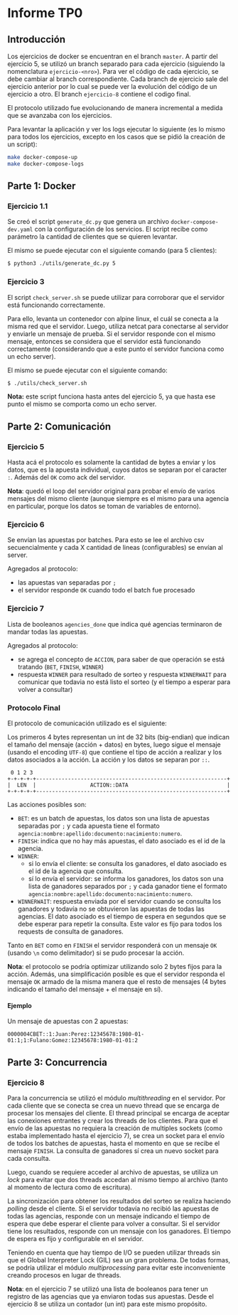 # Informe TP0

## Introducción

Los ejercicios de docker se encuentran en el branch `master`. A partir del ejercicio 5, se utilizó un branch separado para cada ejercicio (siguiendo la nomenclatura `ejercicio-<nro>`). Para ver el código de cada ejercicio, se debe cambiar al branch correspondiente. Cada branch de ejercicio sale del ejercicio anterior por lo cual se puede ver la evolución del código de un ejercicio a otro. El branch `ejercicio-8` contiene el codigo final.

El protocolo utilizado fue evolucionando de manera incremental a medida que se avanzaba con los ejercicios.

Para levantar la aplicación y ver los logs ejecutar lo siguiente (es lo mismo para todos los ejercicios, excepto en los casos que se pidió la creación de un script):

```bash
make docker-compose-up
make docker-compose-logs
```

## Parte 1: Docker

### Ejercicio 1.1

Se creó el script `generate_dc.py` que genera un archivo `docker-compose-dev.yaml` con la configuración de los servicios. El script recibe como parámetro la cantidad de clientes que se quieren levantar.

El mismo se puede ejecutar con el siguiente comando (para 5 clientes):

```bash
$ python3 ./utils/generate_dc.py 5
```

### Ejercicio 3

El script `check_server.sh` se puede utilizar para corroborar que el servidor está funcionando correctamente.

Para ello, levanta un contenedor con alpine linux, el cuál se conecta a la misma red que el servidor. Luego, utiliza netcat para conectarse al servidor y enviarle un mensaje de prueba. Si el servidor responde con el mismo mensaje, entonces se considera que el servidor está funcionando correctamente (considerando que a este punto el servidor funciona como un echo server).

El mismo se puede ejecutar con el siguiente comando:

```bash
$ ./utils/check_server.sh
```

**Nota:** este script funciona hasta antes del ejercicio 5, ya que hasta ese punto el mismo se comporta como un echo server.

## Parte 2: Comunicación

### Ejercicio 5

Hasta acá el protocolo es solamente la cantidad de bytes a enviar y los datos, que es la apuesta individual, cuyos datos se separan por el caracter `:`. Además del `OK` como ack del servidor.

**Nota**: quedó el loop del servidor original para probar el envío de varios mensajes del mismo cliente (aunque siempre es el mismo para una agencia en particular, porque los datos se toman de variables de entorno).

### Ejercicio 6

Se envían las apuestas por batches. Para esto se lee el archivo csv secuencialmente y cada X cantidad de lineas (configurables) se envían al server.

Agregados al protocolo:

- las apuestas van separadas por `;`
- el servidor responde `OK` cuando todo el batch fue procesado

### Ejercicio 7

Lista de booleanos `agencies_done` que indica qué agencias terminaron de mandar todas las apuestas.

Agregados al protocolo:

- se agrega el concepto de `ACCION`, para saber de que operación se está tratando (`BET`, `FINISH`, `WINNER`)
- respuesta `WINNER` para resultado de sorteo y respuesta `WINNERWAIT` para comunicar que todavia no está listo el sorteo (y el tiempo a esperar para volver a consultar)

### Protocolo Final

El protocolo de comunicación utilizado es el siguiente:

Los primeros 4 bytes representan un int de 32 bits (big-endian) que indican el tamaño del mensaje (acción + datos) en bytes, luego sigue el mensaje (usando el encoding `UTF-8`) que contiene el tipo de acción a realizar y los datos asociados a la acción. La acción y los datos se separan por `::`.

```
 0 1 2 3
+-+-+-+-+------------------------------------------------------------+
|  LEN  |                 ACTION::DATA                               |
+-+-+-+-+------------------------------------------------------------+
```

Las acciones posibles son:

- `BET`: es un batch de apuestas, los datos son una lista de apuestas separadas por `;` y cada apuesta tiene el formato `agencia:nombre:apellido:documento:nacimiento:numero`.
- `FINISH`: indica que no hay más apuestas, el dato asociado es el id de la agencia.
- `WINNER`:
  - si lo envía el cliente: se consulta los ganadores, el dato asociado es el id de la agencia que consulta.
  - sí lo envía el servidor: se informa los ganadores, los datos son una lista de ganadores separados por `;` y cada ganador tiene el formato `agencia:nombre:apellido:documento:nacimiento:numero`.
- `WINNERWAIT`: respuesta enviada por el servidor cuando se consulta los ganadores y todavía no se obtuvieron las apuestas de todas las agencias. El dato asociado es el tiempo de espera en segundos que se debe esperar para repetir la consulta. Este valor es fijo para todos los requests de consulta de ganadores.

Tanto en `BET` como en `FINISH` el servidor responderá con un mensaje `OK` (usando `\n` como delimitador) si se pudo procesar la acción.

**Nota**: el protocolo se podría optimizar utilizando solo 2 bytes fijos para la acción. Además, una simplificación posible es que el servidor responda el mensaje `OK` armado de la misma manera que el resto de mensajes (4 bytes indicando el tamaño del mensaje + el mensaje en sí).

#### Ejemplo

Un mensaje de apuestas con 2 apuestas:

```
0000004CBET::1:Juan:Perez:12345678:1980-01-01:1;1:Fulano:Gomez:12345678:1980-01-01:2
```

## Parte 3: Concurrencia

### Ejercicio 8

Para la concurrencia se utilizó el módulo _multithreading_ en el servidor. Por cada cliente que se conecta se crea un nuevo thread que se encarga de procesar los mensajes del cliente. El thread principal se encarga de aceptar las conexiones entrantes y crear los threads de los clientes. Para que el envío de las apuestas no requiera la creación de multiples sockets (como estaba implementado hasta el ejercicio 7), se crea un socket para el envío de todos los batches de apuestas, hasta el momento en que se recibe el mensaje `FINISH`. La consulta de ganadores sí crea un nuevo socket para cada consulta.

Luego, cuando se requiere acceder al archivo de apuestas, se utiliza un _lock_ para evitar que dos threads accedan al mismo tiempo al archivo (tanto al momento de lectura como de escritura).

La sincronización para obtener los resultados del sorteo se realiza haciendo _polling_ desde el cliente. Si el servidor todavía no recibió las apuestas de todas las agencias, responde con un mensaje indicando el tiempo de espera que debe esperar el cliente para volver a consultar. Si el servidor tiene los resultados, responde con un mensaje con los ganadores. El tiempo de espera es fijo y configurable en el servidor.

Teniendo en cuenta que hay tiempo de I/O se pueden utilizar threads sin que el Global Interpreter Lock (GIL) sea un gran problema. De todas formas, se podría utilizar el módulo _multiprocessing_ para evitar este inconveniente creando procesos en lugar de threads.

**Nota**: en el ejercicio 7 se utilizó una lista de booleanos para tener un registro de las agencias que ya enviaron todas sus apuestas. Desde el ejercicio 8 se utiliza un contador (un int) para este mismo propósito.
